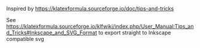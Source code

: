 
Inspired by https://klatexformula.sourceforge.io/doc/tips-and-tricks

See
https://klatexformula.sourceforge.io/klfwiki/index.php/User_Manual:Tips_and_Tricks#Inkscape_and_SVG_Format
to export straight to Inkscape compatible svg
